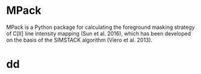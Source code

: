 # MPack

MPack is a Python package for calculating the foreground masking strategy of C[II] line intensity mapping (Sun et al. 2016), which has been developed on the basis of the SIMSTACK algorithm (Viero et al. 2013). 

# dd
